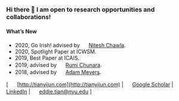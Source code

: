 ### Hi there 👋 I am open to research opportunities and collaborations!
#### What’s New
- 2020, Go Irish! advised by <img src="http://tianyijun.com/images/icons/like.svg" width="16"> [Nitesh Chawla](https://niteshchawla.nd.edu/).
- 2020, Spotlight Paper at ICWSM.
- 2019, Best Paper at ICAIS.
- 2019, advised by <img src="http://tianyijun.com/images/icons/like.svg" width="16"> [Rumi Chunara](https://engineering.nyu.edu/faculty/rumi-chunara).
- 2018, advised by <img src="http://tianyijun.com/images/icons/like.svg" width="16"> [Adam Meyers](https://nlp.cs.nyu.edu/people/meyers.html).

\[ <img src="http://tianyijun.com/images/icons/link.svg" width="16"> [http://tianyijun.com](http://tianyijun.com) \| <img src="http://tianyijun.com/images/logos/google_scholar.svg" width="16"> [Google Scholar](https://scholar.google.com/citations?hl=en&user=uYzCbpUAAAAJ) \| <img src="http://tianyijun.com/images/logos/linkedin.svg" width="16"> [LinkedIn](https://www.linkedin.com/in/yijun-tian) \| <img src="http://tianyijun.com/images/icons/email.svg" width="16"> [eddie.tian@nyu.edu](mailto:eddie.tian@nyu.edu) \]





<!--
**meettyj/meettyj** is a ✨ _special_ ✨ repository because its `README.md` (this file) appears on your GitHub profile.

Here are some ideas to get you started:

- 🔭 I’m currently working on ...
- 🌱 I’m currently learning ...
- 👯 I’m looking to collaborate on ...
- 🤔 I’m looking for help with ...
- 💬 Ask me about ...
- 📫 How to reach me: ...
- 😄 Pronouns: ...
- ⚡ Fun fact: ...
-->
